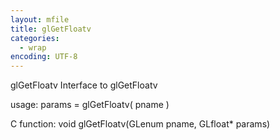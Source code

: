 ```yaml
---
layout: mfile
title: glGetFloatv
categories:
  - wrap
encoding: UTF-8
---
```


glGetFloatv  Interface to glGetFloatv

usage:  params = glGetFloatv( pname )

C function:  void glGetFloatv(GLenum pname, GLfloat\* params)